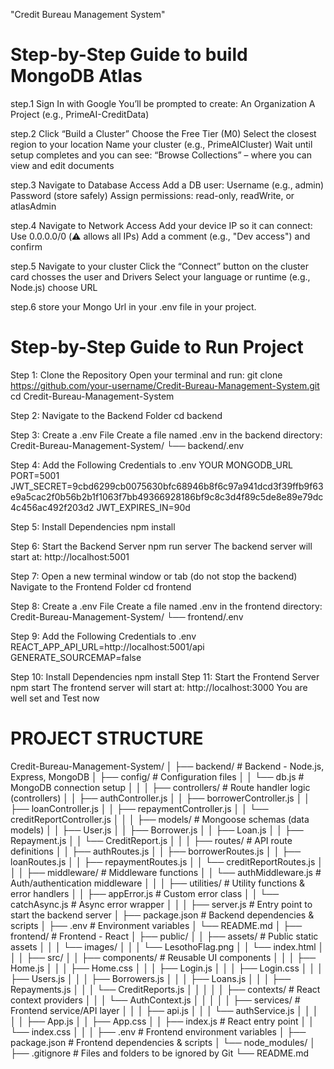 "Credit Bureau Management System" 
# Step-by-Step Guide to build MongoDB Atlas
 step.1  Sign In with Google
        You’ll be prompted to create:
        An Organization
        A Project (e.g., PrimeAI-CreditData)

step.2 Click “Build a Cluster”
       Choose the Free Tier (M0)
       Select the closest region to your location
       Name your cluster (e.g., PrimeAICluster)
       Wait until setup completes and you can see: “Browse Collections” – where you can view and edit documents

step.3 Navigate to Database Access
       Add a DB user: Username (e.g., admin)
       Password (store safely)
       Assign permissions: read-only, readWrite, or atlasAdmin

step.4 Navigate to Network Access
       Add your device IP so it can connect: Use 0.0.0.0/0 (⚠️ allows all IPs)
       Add a comment (e.g., "Dev access") and confirm

step.5 Navigate to your cluster
       Click the “Connect” button on the cluster card
       chosses the user and Drivers
       Select your language or runtime (e.g., Node.js)
       choose URL

step.6 store your Mongo Url in your .env file in your project.

# Step-by-Step Guide to Run Project
Step 1: Clone the Repository
        Open your terminal and run:
        git clone https://github.com/your-username/Credit-Bureau-Management-System.git
        cd Credit-Bureau-Management-System

Step 2: Navigate to the Backend Folder
        cd backend

Step 3: Create a .env File
        Create a file named .env in the backend directory:
        Credit-Bureau-Management-System/
        └── backend/.env

Step 4: Add the Following Credentials to .env
        YOUR MONGODB_URL 
        PORT=5001
        JWT_SECRET=9cbd6299cb0075630bfc68946b8f6c97a941dcd3f39ffb9f63e9a5cac2f0b56b2b1f1063f7bb49366928186bf9c8c3d4f89c5de8e89e79dc4c456ac492f203d2
        JWT_EXPIRES_IN=90d

Step 5: Install Dependencies
        npm install

Step 6: Start the Backend Server
        npm run server
        The backend server will start at: http://localhost:5001

Step 7: Open a new terminal window or tab (do not stop the backend)
        Navigate to the Frontend Folder
        cd frontend

Step 8: Create a .env File
        Create a file named .env in the frontend directory:
        Credit-Bureau-Management-System/
        └── frontend/.env

Step 9: Add the Following Credentials to .env
        REACT_APP_API_URL=http://localhost:5001/api
        GENERATE_SOURCEMAP=false

Step 10: Install Dependencies
         npm install
Step 11: Start the Frontend Server
         npm start
         The frontend server will start at: http://localhost:3000
         You are well set and Test now


# PROJECT STRUCTURE
Credit-Bureau-Management-System/
│
├── backend/                                   # Backend - Node.js, Express, MongoDB
│   ├── config/                                # Configuration files
│   │   └── db.js                              # MongoDB connection setup
│   │
│   ├── controllers/                           # Route handler logic (controllers)
│   │   ├── authController.js
│   │   ├── borrowerController.js
│   │   ├── loanController.js
│   │   ├── repaymentController.js
│   │   └── creditReportController.js
│   │
│   ├── models/                                # Mongoose schemas (data models)
│   │   ├── User.js
│   │   ├── Borrower.js
│   │   ├── Loan.js
│   │   ├── Repayment.js
│   │   └── CreditReport.js
│   │
│   ├── routes/                                # API route definitions
│   │   ├── authRoutes.js
│   │   ├── borrowerRoutes.js
│   │   ├── loanRoutes.js
│   │   ├── repaymentRoutes.js
│   │   └── creditReportRoutes.js
│   │
│   ├── middleware/                            # Middleware functions
│   │   └── authMiddleware.js                  # Auth/authentication middleware
│   │
│   ├── utilities/                             # Utility functions & error handlers
│   │   ├── appError.js                        # Custom error class
│   │   └── catchAsync.js                      # Async error wrapper
│   │
│   ├── server.js                              # Entry point to start the backend server
│   ├── package.json                           # Backend dependencies & scripts
│   ├── .env                                   # Environment variables
│   └── README.md
│
├── frontend/                                  # Frontend - React
│   ├── public/
│   │   ├── assets/                            # Public static assets
│   │   │   └── images/
│   │   │       └── LesothoFlag.png
│   │   └── index.html
│   │
│   ├── src/
│   │   ├── components/                        # Reusable UI components
│   │   │   ├── Home.js
│   │   │   ├── Home.css
│   │   │   ├── Login.js
│   │   │   ├── Login.css
│   │   │   ├── Users.js
│   │   │   ├── Borrowers.js
│   │   │   ├── Loans.js
│   │   │   ├── Repayments.js
│   │   │   └── CreditReports.js
│   │   │
│   │   ├── contexts/                          # React context providers
│   │   │   └── AuthContext.js
│   │   │
│   │   ├── services/                          # Frontend service/API layer
│   │   │   ├── api.js
│   │   │   └── authService.js
│   │   │
│   │   ├── App.js
│   │   ├── App.css
│   │   ├── index.js                           # React entry point
│   │   └── index.css
│   │
│   ├── .env                                   # Frontend environment variables
│   ├── package.json                           # Frontend dependencies & scripts
│   └── node_modules/
│
├── .gitignore                                 # Files and folders to be ignored by Git
└── README.md
